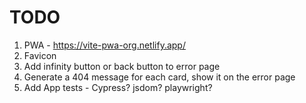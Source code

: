 # TODO

1. PWA - https://vite-pwa-org.netlify.app/
1. Favicon
1. Add infinity button or back button to error page
1. Generate a 404 message for each card, show it on the error page
1. Add App tests - Cypress? jsdom? playwright?